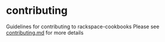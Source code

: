 contributing
============

Guidelines for contributing to rackspace-cookbooks
Please see [contributing.md](http://github.com/rackspace-cookbooks/CONTRIBUTING.md) for more details